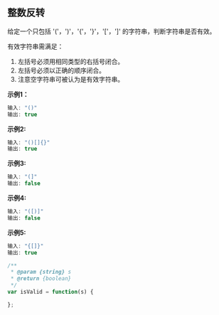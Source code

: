 ## 整数反转

给定一个只包括 '('，')'，'{'，'}'，'['，']' 的字符串，判断字符串是否有效。

有效字符串需满足：

1. 左括号必须用相同类型的右括号闭合。
2. 左括号必须以正确的顺序闭合。
3. 注意空字符串可被认为是有效字符串。


**示例1：**

```javascript
输入: "()"
输出: true
```



**示例2:**

```javascript
输入: "()[]{}"
输出: true
```



**示例3:**

```javascript
输入: "(]"
输出: false
```



**示例4:**

```javascript
输入: "([)]"
输出: false
```



**示例5:**

```javascript
输入: "{[]}"
输出: true
```





```javascript
/**
 * @param {string} s
 * @return {boolean}
 */
var isValid = function(s) {

};
```
